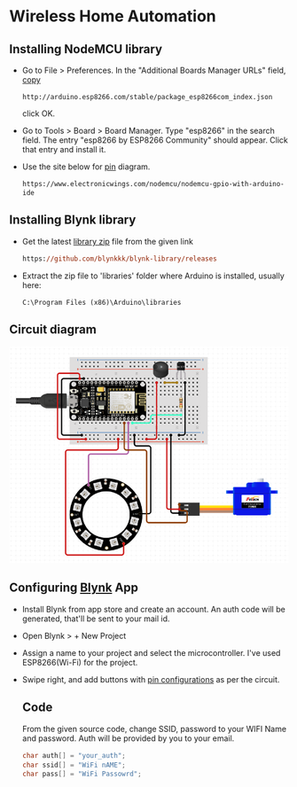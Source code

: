 

# Wireless Home Automation



## Installing NodeMCU library

* Go to File > Preferences. In the "Additional Boards Manager URLs" field, [copy](http://arduino.esp8266.com/stable/package_esp8266com_index.json)

  ```pseudocode
  http://arduino.esp8266.com/stable/package_esp8266com_index.json
  ```

   click OK.

* Go to  Tools > Board > Board Manager. Type "esp8266" in the search field. The entry "esp8266 by ESP8266 Community" should appear. Click that entry and install it.

* Use the site below for [pin](https://www.electronicwings.com/nodemcu/nodemcu-gpio-with-arduino-ide) diagram.

  ```pse
  https://www.electronicwings.com/nodemcu/nodemcu-gpio-with-arduino-ide
  ```
  
  
  
  

## Installing Blynk library

* Get the latest [library zip](https://github.com/blynkkk/blynk-library/releases) file from the given link

  ```ps
  https://github.com/blynkkk/blynk-library/releases
  ```

* Extract the zip file to 'libraries' folder where Arduino is installed, usually here:

  ```pseu
  C:\Program Files (x86)\Arduino\libraries
  ```



## Circuit diagram

![circuit](Images\circuit.PNG)



## Configuring [Blynk]([http://blynk.cc](http://blynk.cc/)) App

* Install Blynk from app store and create an account. An auth code will be generated, that'll be sent to your mail id.

* Open Blynk > + New Project 

* Assign a name to your project and select the microcontroller. I've used ESP8266(Wi-Fi) for the project.

* Swipe right, and add buttons with [pin configurations](https://imgur.com/a/9gRnp6f) as per the circuit.

  ## Code

  From the given source code, change SSID, password to your WIFI Name and password. Auth will be provided by you to your email.

  ```c++
  char auth[] = "your_auth";
  char ssid[] = "WiFi nAME";
  char pass[] = "WiFi Passowrd";
  ```

  

  

